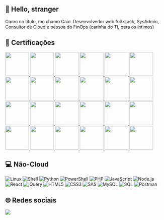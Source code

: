 ## 👋 Hello, stranger
Como no título, me chamo Caio. Desenvolvedor web full stack, SysAdmin, Consultor de Cloud e pessoa do FinOps (carinha do TI, para os íntimos)

## 📜 Certificações
<a href="https://www.credly.com/badges/39b6e4b8-61c3-4957-959b-704f454f3c1b" target="_blank">
  <img src="https://caio.work/storage/credentials/terraform.png" width="75">
</a>
<a href="https://www.credly.com/badges/471743f4-2331-43e7-9607-61f24ebae25c" target="_blank">
  <img src="https://caio.work/storage/credentials/finops.png" width="75">
</a>
<a href="https://cs.lpi.org/caf/Xamman/certification/verify/LPI000461345/9rhszwr2jj" target="_blank">
  <img src="https://caio.work/storage/credentials/lpi.png" width="75">
</a>
<a href="https://www.credly.com/badges/eda25bbe-731f-437c-a547-d6f41ca0a882" target="_blank">
  <img src="https://caio.work/storage/credentials/awscp.png" width="75">
</a>
<a href="https://google.accredible.com/20971af7-7de8-4444-9ad5-ab786755f99d#gs.482fiu" target="_blank">
  <img src="https://caio.work/storage/credentials/gcpce.png" width="75">
</a>
<a href="https://catalog-education.oracle.com/pls/certview/sharebadge?id=37FBFAE91F855F2B37D24F2B0F9092659FD5C80E09BD7F69D16CEB6DA3D632C8" target="_blank">
  <img src="https://caio.work/storage/credentials/oraclearc.png" width="75">
</a>
<a href="https://catalog-education.oracle.com/pls/certview/sharebadge?id=9769D4A6447A1A3403B362AC23738FC12CDB0CECF4D2E46EBACB725B6CCDD004" target="_blank">
  <img src="https://caio.work/storage/credentials/oraclefound.png" width="75">
</a>
<a href="https://www.credly.com/badges/81a25884-1310-4271-9188-1431847cc1f9" target="_blank">
  <img src="https://caio.work/storage/credentials/az305.png" width="75">
</a>
<a href="https://www.credly.com/badges/d8d72928-031d-4622-a970-6bf6e9411b66" target="_blank">
  <img src="https://caio.work/storage/credentials/az400.png" width="75">
</a>
<a href="https://www.credly.com/badges/1389b799-7088-41d8-b612-d132d629a7cf" target="_blank">
  <img src="https://caio.work/storage/credentials/az120.png" width="75">
</a>
<a href="https://www.credly.com/badges/1f81e3dc-10f9-40e1-992e-183d974cdb91" target="_blank">
  <img src="https://caio.work/storage/credentials/az700.png" width="75">
</a>
<a href="https://www.credly.com/badges/507b41a1-cc02-40aa-9e05-74dec2423d97" target="_blank">
  <img src="https://caio.work/storage/credentials/az204.png" width="75">
</a>
<a href="https://www.credly.com/badges/45aae61a-b13e-4e51-bd5b-177bb2825812" target="_blank">
  <img src="https://caio.work/storage/credentials/az104.png" width="75">
</a>
<a href="https://learn.microsoft.com/api/credentials/share/pt-br/caio-souza-do-carmo/7A0F157DEBA6B47E?sharingId=D49CC659CE19469B" target="_blank">
  <img src="https://caio.work/storage/credentials/pl300.png" width="75">
</a>
<a href="https://www.credly.com/badges/23445c9b-6bb7-4aad-bbe5-f8e3d7d914e3" target="_blank">
  <img src="https://caio.work/storage/credentials/az900.png" width="75">
</a>
<a href="https://www.credly.com/badges/775f187c-32bf-4449-ae93-36c167a3d1a4" target="_blank">
  <img src="https://caio.work/storage/credentials/sc900.png" width="75">
</a>
<a href="https://www.credly.com/badges/84ad3712-f94d-43d2-983f-28f678e9ff8a" target="_blank">
  <img src="https://caio.work/storage/credentials/ai900.png" width="75">
</a>
<a href="https://www.credly.com/badges/071a3925-2d29-4566-ab36-77f9952ec33d" target="_blank">
  <img src="https://caio.work/storage/credentials/dp900.png" width="75">
</a>
<a href="https://www.credly.com/badges/dd83d2f9-e285-471a-b90d-026345615b32" target="_blank">
  <img src="https://caio.work/storage/credentials/mta1.png" width="75">
</a>
<a href="https://www.credly.com/badges/cab480c6-2fdc-4af2-b375-7619c47ee5ab" target="_blank">
  <img src="https://caio.work/storage/credentials/mta2.png" width="75">
</a>
<a href="https://www.credly.com/badges/6eaa7825-12ba-4a15-bb74-41d2ca70ec2b" target="_blank">
  <img src="https://caio.work/storage/credentials/mta3.png" width="75">
</a>
<a href="https://www.credly.com/badges/cb7f2014-c449-4b00-a654-14ad98781634" target="_blank">
  <img src="https://caio.work/storage/credentials/mta4.png" width="75">
</a>
<a href="https://credentials.databricks.com/0f9977b5-374f-4b8e-9b74-ecfa909be868#acc.SAxbP0pJ" target="_blank">
  <img src="https://caio.work/storage/credentials/databricksfundamentals.png" width="75">
</a>
<a href="https://credentials.databricks.com/9ff78eb8-eb55-4c04-8649-7213e1ccdf82#acc.i6b1DyI9" target="_blank">
  <img src="https://caio.work/storage/credentials/databrickslakehouse.png" width="75">
</a>

## 💻 Não-Cloud
![Linux](https://img.shields.io/badge/Linux-FCC624?style=for-the-badge&logo=linux&logoColor=black) ![Shell](https://img.shields.io/badge/Shell_Script-121011?style=for-the-badge&logo=gnu-bash&logoColor=white) ![Python](https://img.shields.io/badge/Python-14354C?style=for-the-badge&logo=python&logoColor=white) ![PowerShell](https://img.shields.io/badge/powershell-5391FE?style=for-the-badge&logo=powershell&logoColor=white) ![PHP](https://img.shields.io/badge/PHP-777BB4?style=for-the-badge&logo=php&logoColor=white) ![JavaScript](https://img.shields.io/badge/javascript-%23323330.svg?style=for-the-badge&logo=javascript&logoColor=%23F7DF1E) ![Node.js](https://img.shields.io/badge/Node.js-6DA55F?logo=node.js&logoColor=white&style=for-the-badge) ![React](https://img.shields.io/badge/React-%2320232a.svg?logo=react&logoColor=2361DAFB&style=for-the-badge) ![jQuery](https://img.shields.io/badge/jQuery-0769AD?style=for-the-badge&logo=jquery&logoColor=white) ![HTML5](https://img.shields.io/badge/HTML5-E34F26?style=for-the-badge&logo=html5&logoColor=white) ![CSS3](https://img.shields.io/badge/CSS3-1572B6?style=for-the-badge&logo=css3&logoColor=white) ![SAS](https://img.shields.io/badge/Sass-CC6699?style=for-the-badge&logo=sass&logoColor=white) ![MySQL](https://img.shields.io/badge/MySQL-00000F?style=for-the-badge&logo=mysql&logoColor=white) ![SQL](https://img.shields.io/badge/Microsoft%20SQL%20Server-CC2927?style=for-the-badge&logo=microsoft%20sql%20server&logoColor=white) ![Postman](https://img.shields.io/badge/Postman-FF6C37?style=for-the-badge&logo=postman&logoColor=white) 

## 🌐 Redes sociais
[<img src="https://img.shields.io/badge/linkedin-%230077B5.svg?&style=for-the-badge&logo=linkedin&logoColor=white" />](https://www.linkedin.com/in/caio-souza-do-carmo/)
